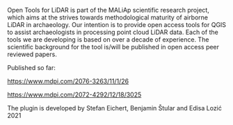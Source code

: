 Open Tools for LiDAR is part of the MALiAp scientific research project, which aims at the strives towards methodological maturity of airborne LiDAR in archaeology. Our intention is to provide open access tools for QGIS to assist archaeologists in processing point cloud LiDAR data. Each of the tools we are developing is based on over a decade of experience. The scientific background for the tool is/will be published in open access peer reviewed papers.

Published so far:

https://www.mdpi.com/2076-3263/11/1/26

https://www.mdpi.com/2072-4292/12/18/3025

The plugin is developed by Stefan Eichert, Benjamin Štular and Edisa Lozić 2021
